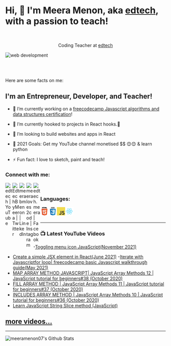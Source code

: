 
  # Hi, 👋 I'm Meera Menon, aka [edtech][YouTube], with a passion to teach!

<br>
<p align='center'>
  Coding Teacher at <a href="https://youtube.com/c/edtechbymeera" target="_blank">edtech</a>
</p>


 
 <p align='center'>
 
 ![web development](https://pbs.twimg.com/profile_banners/100439822/1631251257/1080x360)
 </p>
<br/>
<br/>


<!--
**meeramenon07/meeramenon07** is a ✨ _special_ ✨ repository because its `README.md` (this file) appears on your GitHub profile.
-->
Here are some facts on me:

## I'm an Entrepreneur, Developer, and Teacher!
- 🔭 I’m currently working on a [freecodecamp Javascript algorithms and data structures certification][YouTube]!

- 🌱 I’m currently hooked to  projects in React hooks.🤣
- 👯 I’m looking to build websites and apps in React
- 🥅 2021 Goals: Get my YouTube channel monetised $$ 😊😊 & learn python 
- ⚡ Fun fact: I love to sketch, paint and teach!

### Connect with me:

[<img align="left" alt="edtech | YouTube" width="22px" src="https://cdn.jsdelivr.net/npm/simple-icons@v3/icons/youtube.svg" />][youtube]
[<img align="left" alt="EdtechByMeera | Twitter" width="22px" src="https://cdn.jsdelivr.net/npm/simple-icons@v3/icons/twitter.svg" />][twitter]
[<img align="left" alt="meerabmenon | LinkedIn" width="22px" src="https://cdn.jsdelivr.net/npm/simple-icons@v3/icons/linkedin.svg" />][linkedin]
[<img align="left" alt="meeraloves2code | Instagram" width="22px" src="https://cdn.jsdelivr.net/npm/simple-icons@v3/icons/instagram.svg" />][instagram]
[<img align="left" alt="edtech.meera | Facebook" width="22px" src="https://cdn.jsdelivr.net/npm/simple-icons@v3/icons/facebook.svg" />][facebook]



<br />

### Languages:

[<img align="left" alt="HTML5" width="26px" src="https://raw.githubusercontent.com/github/explore/80688e429a7d4ef2fca1e82350fe8e3517d3494d/topics/html/html.png" />][htmlplaylist]
[<img align="left" alt="CSS3" width="26px" src="https://raw.githubusercontent.com/github/explore/80688e429a7d4ef2fca1e82350fe8e3517d3494d/topics/css/css.png" />][cssplaylist]
[<img align="left" alt="JavaScript" width="26px" src="https://raw.githubusercontent.com/github/explore/80688e429a7d4ef2fca1e82350fe8e3517d3494d/topics/javascript/javascript.png" />][jsplaylist]
[<img align="left" alt="React" width="26px" src="https://raw.githubusercontent.com/github/explore/80688e429a7d4ef2fca1e82350fe8e3517d3494d/topics/react/react.png" />][reactjsplaylist]

<br />
<br />

---

### 📺 Latest YouTube Videos
<!-- YOUTUBE:START -->
-[Toggling menu icon JavaScript(November 2021)](https://youtube.com/shorts/sAh1jlUk3Ew)
- [Create a simple JSX element in React(June 2021)](https://youtu.be/xWaw_H9BYaw)
-[Iterate with Javascriptfor loop| freecodecamp basic Javascript walkthrough guide(May 2021) ](https://youtu.be/syU_jF-mfuQ)
- [MAP ARRAY METHOD JAVASCRIPT| JavaScript  Array Methods 12 | JavaScript tutorial for beginners#38 (October 2020)](https://youtu.be/Uzwo1hXW7ik)
- [FILL ARRAY METHOD | JavaScript  Array Methods 11 | JavaScript tutorial for beginners#37
 (October 2020)](https://youtu.be/uu75VB9E_ek)
- [INCLUDES ARRAY METHOD | JavaScript  Array Methods 10 | JavaScript tutorial for beginners#36 (October 2020)](https://youtu.be/XwsMLtYVkNM)
- [Learn JavaScript String Slice method (JavaScript)](https://www.youtube.com/watch?v=Lev40JRi85Y)
<!-- YOUTUBE:END -->
[more videos...](https://www.youtube.com/channel/UCzsmG59Td5XqzZwipgJ0qJg)
---


---

<a href="#"><img align="left" alt="meeramenon07's Github Stats" src="https://github-readme-stats.vercel.app/api?username=meeramenon07&show_icons=true&hide_border=true&theme=dark" width="750" height="250" /></a>

[facebook]: https://www.facebook.com/edtechbymeera
[twitter]: https://twitter.com/EdtechByMeera
[youtube]: https://www.youtube.com/channel/UCzsmG59Td5XqzZwipgJ0qJg?sub_confirmation=1
[instagram]: https://www.instagram.com/meeraloves2code/
[linkedin]: https://www.linkedin.com/in/meerabmenon/
[htmlplaylist]: https://www.youtube.com/playlist?list=PLvsacu9cyzexKRSGOKYrND5bt1-N81a0K 
[cssplaylist]: https://www.youtube.com/playlist?list=PLvsacu9cyzexCd_0c45vI0X7KdoxRBY18
[jsplaylist]: https://www.youtube.com/playlist?list=PLvsacu9cyzeyn-eCUlvJJGGfndsvbUZWS
[projectplaylist]: https://www.youtube.com/playlist?list=PLvsacu9cyzexFWJonU5sW7xF5Kq1BIuou
[reactjsplaylist]:https://youtube.com/playlist?list=PLvsacu9cyzey4pMTC7cPjBffDdl3kg7S5

